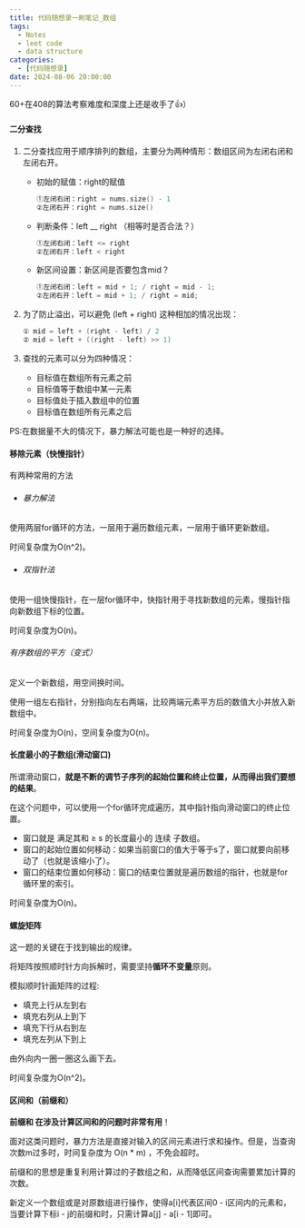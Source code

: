 ```yaml
---
title: 代码随想录一刷笔记_数组
tags: 
  - Notes
  - leet code
  - data structure
categories: 
  - [代码随想录]
date: 2024-08-06 20:00:00
---
```


60+在408的算法考察难度和深度上还是收手了👍）

<!-- more -->

#### 二分查找

1. 二分查找应用于顺序排列的数组，主要分为两种情形：数组区间为左闭右闭和左闭右开。

   - 初始的赋值：right的赋值

     ```c++
     ①左闭右闭：right = nums.size() - 1
     ②左闭右开：right = nums.size()
     ```

     

   - 判断条件：left __ right （相等时是否合法？）

     ```c++
     ①左闭右闭：left <= right
     ②左闭右开：left < right
     ```

     

   - 新区间设置：新区间是否要包含mid？

     ```c++
     ①左闭右闭：left = mid + 1; / right = mid - 1;
     ②左闭右开：left = mid + 1; / right = mid;
     ```

     

2. 为了防止溢出，可以避免 (left + right) 这种相加的情况出现：

   ```c++
   ① mid = left + (right - left) / 2
   ② mid = left + ((right - left) >> 1)
   ```

   

3. 查找的元素可以分为四种情况：

   - 目标值在数组所有元素之前
   - 目标值等于数组中某一元素
   - 目标值处于插入数组中的位置
   - 目标值在数组所有元素之后

PS:在数据量不大的情况下，暴力解法可能也是一种好的选择。

#### 移除元素（快慢指针）

有两种常用的方法

- ###### 暴力解法

使用两层for循环的方法，一层用于遍历数组元素，一层用于循环更新数组。

时间复杂度为O(n^2)。

- ###### 双指针法

使用一组快慢指针，在一层for循环中，快指针用于寻找新数组的元素，慢指针指向新数组下标的位置。

时间复杂度为O(n)。 

###### 有序数组的平方（变式）

定义一个新数组，用空间换时间。

使用一组左右指针，分别指向左右两端，比较两端元素平方后的数值大小并放入新数组中。

时间复杂度为O(n)，空间复杂度为O(n)。

#### 长度最小的子数组(滑动窗口)

所谓滑动窗口，**就是不断的调节子序列的起始位置和终止位置，从而得出我们要想的结果**。

在这个问题中，可以使用一个for循环完成遍历，其中指针指向滑动窗口的终止位置。

- 窗口就是 满足其和 ≥ s 的长度最小的 连续 子数组。
- 窗口的起始位置如何移动：如果当前窗口的值大于等于s了，窗口就要向前移动了（也就是该缩小了）。
- 窗口的结束位置如何移动：窗口的结束位置就是遍历数组的指针，也就是for循环里的索引。

时间复杂度为O(n)。

#### 螺旋矩阵

这一题的关键在于找到输出的规律。

将矩阵按照顺时针方向拆解时，需要坚持**循环不变量**原则。

模拟顺时针画矩阵的过程:

- 填充上行从左到右
- 填充右列从上到下
- 填充下行从右到左
- 填充左列从下到上

由外向内一圈一圈这么画下去。

时间复杂度为O(n^2)。

#### 区间和（前缀和）

**前缀和 在涉及计算区间和的问题时非常有用**！

面对这类问题时，暴力方法是直接对输入的区间元素进行求和操作。但是，当查询次数m过多时，时间复杂度为 O(n * m) ，不免会超时。

前缀和的思想是重复利用计算过的子数组之和，从而降低区间查询需要累加计算的次数。

新定义一个数组或是对原数组进行操作，使得a[i]代表区间0 - i区间内的元素和，当要计算下标i - j的前缀和时，只需计算a[j] - a[i - 1]即可。
